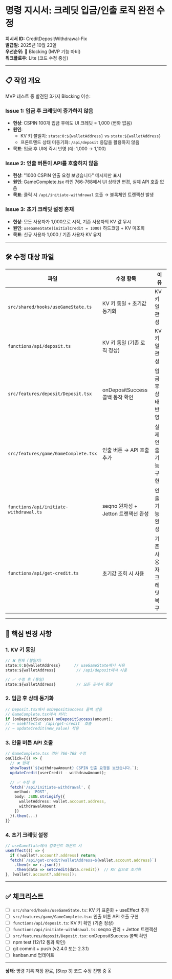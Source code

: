 # 명령 지시서: 크레딧 입금/인출 로직 완전 수정

**지시서 ID:** CreditDepositWithdrawal-Fix  
**발급일:** 2025년 10월 23일  
**우선순위:** 🔴 Blocking (MVP 기능 마비)  
**워크플로우:** Lite (코드 수정 중심)

---

## 📋 작업 개요

MVP 테스트 중 발견된 3가지 Blocking 이슈:

### Issue 1: 입금 후 크레딧이 증가하지 않음
- **현상**: CSPIN 100개 입금 후에도 UI 크레딧 = 1,000 (변화 없음)
- **원인**: 
  - KV 키 불일치: `state:0:${walletAddress}` vs `state:${walletAddress}`
  - 프론트엔드 상태 미동기화: `/api/deposit` 응답을 활용하지 않음
- **목표**: 입금 후 UI에 즉시 반영 (예: 1,000 → 1,100)

### Issue 2: 인출 버튼이 API를 호출하지 않음
- **현상**: "1000 CSPIN 인출 요청 보냈습니다" 메시지만 표시
- **원인**: GameComplete.tsx 라인 766-768에서 UI 상태만 변경, 실제 API 호출 없음
- **목표**: 클릭 시 `/api/initiate-withdrawal` 호출 → 블록체인 트랜잭션 발생

### Issue 3: 초기 크레딧 설정 혼재
- **현상**: 모든 사용자가 1,000으로 시작, 기존 사용자의 KV 값 무시
- **원인**: `useGameState(initialCredit = 1000)` 하드코딩 + KV 미조회
- **목표**: 신규 사용자 1,000 / 기존 사용자 KV 유지

---

## 🛠️ 수정 대상 파일

| 파일 | 수정 항목 | 이유 |
|------|---------|------|
| `src/shared/hooks/useGameState.ts` | KV 키 통일 + 초기값 동기화 | KV 키 일관성 |
| `functions/api/deposit.ts` | KV 키 통일 (기존 로직 정상) | KV 키 일관성 |
| `src/features/deposit/Deposit.tsx` | onDepositSuccess 콜백 동작 확인 | 입금 후 상태 반영 |
| `src/features/game/GameComplete.tsx` | 인출 버튼 → API 호출 추가 | 실제 인출 기능 구현 |
| `functions/api/initiate-withdrawal.ts` | seqno 원자성 + Jetton 트랜잭션 완성 | 인출 기능 완성 |
| `functions/api/get-credit.ts` | 초기값 조회 시 사용 | 기존 사용자 크레딧 복구 |

---

## 📍 핵심 변경 사항

### 1. KV 키 통일
```typescript
// ❌ 현재 (불일치)
state:0:${walletAddress}      // useGameState에서 사용
state:${walletAddress}         // /api/deposit에서 사용

// ✅ 수정 후 (통일)
state:${walletAddress}         // 모든 곳에서 통일
```

### 2. 입금 후 상태 동기화
```typescript
// Deposit.tsx에서 onDepositSuccess 콜백 받음
// GameComplete.tsx에서 처리:
if (onDepositSuccess) onDepositSuccess(amount);
// → useEffect로 `/api/get-credit` 호출
// → updateCredit(new_value) 적용
```

### 3. 인출 버튼 API 호출
```typescript
// GameComplete.tsx 라인 766-768 수정
onClick={() => {
  // ❌ 현재
  showToast(`${withdrawAmount} CSPIN 인출 요청을 보냈습니다.`);
  updateCredit(userCredit - withdrawAmount);
  
  // ✅ 수정 후
  fetch('/api/initiate-withdrawal', {
    method: 'POST',
    body: JSON.stringify({
      walletAddress: wallet.account.address,
      withdrawalAmount
    })
  }).then(...)
}}
```

### 4. 초기 크레딧 설정
```typescript
// useGameState에서 컴포넌트 마운트 시
useEffect(() => {
  if (!wallet?.account?.address) return;
  fetch(`/api/get-credit?walletAddress=${wallet.account.address}`)
    .then(r => r.json())
    .then(data => setCredit(data.credit))  // KV 값으로 초기화
}, [wallet?.account?.address]);
```

---

## ✅ 체크리스트

- [ ] `src/shared/hooks/useGameState.ts`: KV 키 표준화 + useEffect 추가
- [ ] `src/features/game/GameComplete.tsx`: 인출 버튼 API 호출 구현
- [ ] `functions/api/deposit.ts`: KV 키 확인 (기존 정상)
- [ ] `functions/api/initiate-withdrawal.ts`: seqno 관리 + Jetton 트랜잭션
- [ ] `src/features/deposit/Deposit.tsx`: onDepositSuccess 콜백 확인
- [ ] npm test (12/12 통과 확인)
- [ ] git commit + push (v2.4.0 또는 2.3.1)
- [ ] kanban.md 업데이트

---

**상태:** 명령 기록 저장 완료, [Step 3] 코드 수정 진행 중 ⏳
